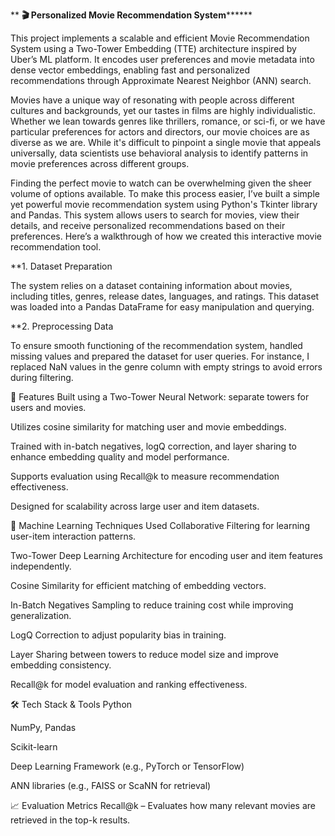 
**
 **🎬 Personalized Movie Recommendation System********
 
This project implements a scalable and efficient Movie Recommendation System using a Two-Tower Embedding (TTE) architecture inspired by Uber’s ML platform. It encodes user preferences and movie metadata into dense vector embeddings, enabling fast and personalized recommendations through Approximate Nearest Neighbor (ANN) search.

Movies have a unique way of resonating with people across different cultures and backgrounds, yet our tastes in films are highly individualistic. Whether we lean towards genres like thrillers, romance, or sci-fi, or we have particular preferences for actors and directors, our movie choices are as diverse as we are. While it's difficult to pinpoint a single movie that appeals universally, data scientists use behavioral analysis to identify patterns in movie preferences across different groups.

Finding the perfect movie to watch can be overwhelming given the sheer volume of options available. To make this process easier, I’ve built a simple yet powerful movie recommendation system using Python's Tkinter library and Pandas. This system allows users to search for movies, view their details, and receive personalized recommendations based on their preferences. Here’s a walkthrough of how we created this interactive movie recommendation tool.

**1. Dataset Preparation

The system relies on a dataset containing information about movies, including titles, genres, release dates, languages, and ratings. This dataset was loaded into a Pandas DataFrame for easy manipulation and querying.

**2. Preprocessing Data

To ensure smooth functioning of the recommendation system, handled missing values and prepared the dataset for user queries. For instance, I replaced NaN values in the genre column with empty strings to avoid errors during filtering.

🚀 Features
Built using a Two-Tower Neural Network: separate towers for users and movies.

Utilizes cosine similarity for matching user and movie embeddings.

Trained with in-batch negatives, logQ correction, and layer sharing to enhance embedding quality and model performance.

Supports evaluation using Recall@k to measure recommendation effectiveness.

Designed for scalability across large user and item datasets.

🧠 Machine Learning Techniques Used
Collaborative Filtering for learning user-item interaction patterns.

Two-Tower Deep Learning Architecture for encoding user and item features independently.

Cosine Similarity for efficient matching of embedding vectors.

In-Batch Negatives Sampling to reduce training cost while improving generalization.

LogQ Correction to adjust popularity bias in training.

Layer Sharing between towers to reduce model size and improve embedding consistency.

Recall@k for model evaluation and ranking effectiveness.

🛠️ Tech Stack & Tools
Python

NumPy, Pandas

Scikit-learn

Deep Learning Framework (e.g., PyTorch or TensorFlow)

ANN libraries (e.g., FAISS or ScaNN for retrieval)

📈 Evaluation Metrics
Recall@k – Evaluates how many relevant movies are retrieved in the top-k results.
